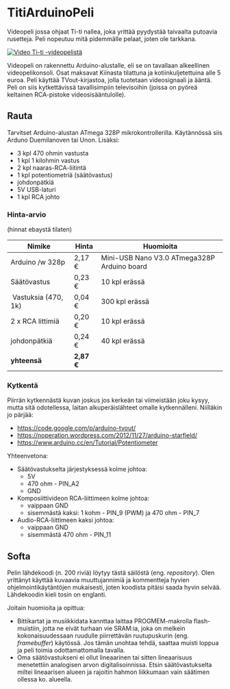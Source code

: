 # TitiArduinoPeli

Videopeli jossa ohjaat Ti-ti nallea, joka yrittää pyydystää taivaalta putoavia rusetteja. Peli nopeutuu mitä pidemmälle pelaat, joten ole tarkkana.

[![Video Ti-ti -videopelistä](https://raw.githubusercontent.com/juherask/TitiArduinoPeli/master/titi_yt_play.png)](https://www.youtube.com/watch?v=6_DM1g7a03M)

Videopeli on rakennettu Arduino-alustalle, eli se on tavallaan alkeellinen videopelikonsoli. Osat maksavat Kiinasta tilattuna ja kotiinkuljetettuina alle 5 euroa. Peli käyttää TVout-kirjastoa, jolla tuotetaan videosignaali ja ääntä. Peli on siis kytkettävissä tavallisimpiin televisoihin (joissa on pyöreä keltainen RCA-pistoke videosisääntulolle).

## Rauta

Tarvitset Arduino-alustan ATmega 328P mikrokontrollerilla. Käytännössä siis Arduno Duemilanoven tai Unon. Lisäksi:
* 3 kpl 470 ohmin vastusta
* 1 kpl 1 kilohmin vastus
* 2 kpl naaras-RCA-liitintä
* 1 kpl potentiometriä (säätövastus)
* johdonpätkiä
* 5V USB-laturi
* 1 kpl RCA johto

### Hinta-arvio

(hinnat ebaystä tilaten)

| Nimike | Hinta | Huomioita |
| ------ | ----- | --------- |
| Arduino /w 328p | 2,17 €	|	Mini-USB Nano V3.0 ATmega328P Arduino board |
| Säätövastus | 0,23 € | 10 kpl erässä |
| Vastuksia (470, 1k) |	0,04 € | 300 kpl erässä |
| 2 x RCA littimiä | 0,20 € | 10 kpl erässä |
| johdonpätkiä | 0,24 €  | 40 kpl erässä |
| **yhteensä** | **2,87 €**	 | |


### Kytkentä
Piirrän kytkennästä kuvan joskus jos kerkeän tai viimeistään joku kysyy, mutta sitä odotellessa, laitan alkuperäislähteet omalle kytkennälleni. Niilläkin jo pärjää:
* https://code.google.com/p/arduino-tvout/
* https://noperation.wordpress.com/2012/11/27/arduino-starfield/
* https://www.arduino.cc/en/Tutorial/Potentiometer


Yhteenvetona: 
* Säätövastukselta järjestyksessä kolme johtoa:
  * 5V
  * 470 ohm - PIN_A2
  * GND
* Komposiittivideon RCA-liittimeen kolme johtoa:
  * vaippaan GND
  * sisemmästä kaksi: 1 kohm - PIN_9 (PWM) ja 470 ohm - PIN_7
* Audio-RCA-liittimeen kaksi johtoa:
  * vaippaan GND
  * sisemmästä 470 ohm - PIN_11


## Softa

Pelin lähdekoodi (n. 200 riviä) löytyy tästä säilöstä (eng. *repository*). Olen yrittänyt käyttää kuvaavia muuttujannimiä ja kommentteja hyvien ohjelmointikäytäntöjen mukaisesti, joten koodista pitäisi saada hyvin selvää. Lähdekoodin kieli tosin on englanti.

Joitain huomioita ja opittua:
* Bittikartat ja musiikkidata kannttaa laittaa PROGMEM-makrolla flash-muistiin, jotta ne eivät turhaan vie SRAM:ia, joka on melkein kokonaisuudessaan ruudulle piirrettävän ruutupuskurin (eng. *framebuffer*) käytössä. Jos tämän unohtaa tehdä, saattaa muisti loppua ja peli toimia odottamattomalla tavalla.
* Oma säätövastukseni ei ollut lineaarinen tai sitten lineaarisuus menetettiin analogisen arvon digitalisoinnissa. Etsin säätövastukselta miltei lineaarisen alueen ja rajoitin hahmon liikkumaan vain säätimen ollessa ko. alueella.
